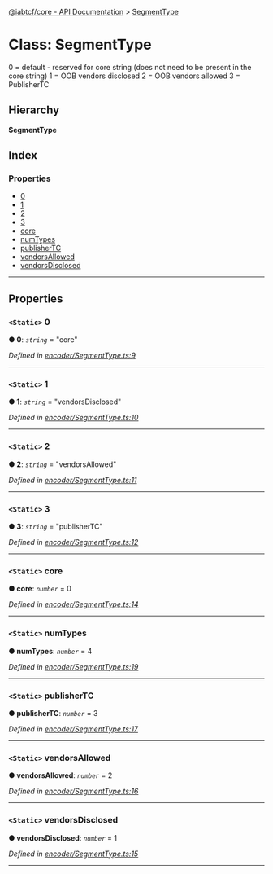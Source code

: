 [@iabtcf/core - API Documentation](../README.md) > [SegmentType](../classes/segmenttype.md)

# Class: SegmentType

0 = default - reserved for core string (does not need to be present in the core string) 1 = OOB vendors disclosed 2 = OOB vendors allowed 3 = PublisherTC

## Hierarchy

**SegmentType**

## Index

### Properties

* [0](segmenttype.md#0)
* [1](segmenttype.md#1)
* [2](segmenttype.md#2)
* [3](segmenttype.md#3)
* [core](segmenttype.md#core)
* [numTypes](segmenttype.md#numtypes)
* [publisherTC](segmenttype.md#publishertc)
* [vendorsAllowed](segmenttype.md#vendorsallowed)
* [vendorsDisclosed](segmenttype.md#vendorsdisclosed)

---

## Properties

<a id="0"></a>

### `<Static>` 0

**● 0**: *`string`* = "core"

*Defined in [encoder/SegmentType.ts:9](https://github.com/chrispaterson/iabtcf-es/blob/2c7676b/modules/core/src/encoder/SegmentType.ts#L9)*

___
<a id="1"></a>

### `<Static>` 1

**● 1**: *`string`* = "vendorsDisclosed"

*Defined in [encoder/SegmentType.ts:10](https://github.com/chrispaterson/iabtcf-es/blob/2c7676b/modules/core/src/encoder/SegmentType.ts#L10)*

___
<a id="2"></a>

### `<Static>` 2

**● 2**: *`string`* = "vendorsAllowed"

*Defined in [encoder/SegmentType.ts:11](https://github.com/chrispaterson/iabtcf-es/blob/2c7676b/modules/core/src/encoder/SegmentType.ts#L11)*

___
<a id="3"></a>

### `<Static>` 3

**● 3**: *`string`* = "publisherTC"

*Defined in [encoder/SegmentType.ts:12](https://github.com/chrispaterson/iabtcf-es/blob/2c7676b/modules/core/src/encoder/SegmentType.ts#L12)*

___
<a id="core"></a>

### `<Static>` core

**● core**: *`number`* = 0

*Defined in [encoder/SegmentType.ts:14](https://github.com/chrispaterson/iabtcf-es/blob/2c7676b/modules/core/src/encoder/SegmentType.ts#L14)*

___
<a id="numtypes"></a>

### `<Static>` numTypes

**● numTypes**: *`number`* = 4

*Defined in [encoder/SegmentType.ts:19](https://github.com/chrispaterson/iabtcf-es/blob/2c7676b/modules/core/src/encoder/SegmentType.ts#L19)*

___
<a id="publishertc"></a>

### `<Static>` publisherTC

**● publisherTC**: *`number`* = 3

*Defined in [encoder/SegmentType.ts:17](https://github.com/chrispaterson/iabtcf-es/blob/2c7676b/modules/core/src/encoder/SegmentType.ts#L17)*

___
<a id="vendorsallowed"></a>

### `<Static>` vendorsAllowed

**● vendorsAllowed**: *`number`* = 2

*Defined in [encoder/SegmentType.ts:16](https://github.com/chrispaterson/iabtcf-es/blob/2c7676b/modules/core/src/encoder/SegmentType.ts#L16)*

___
<a id="vendorsdisclosed"></a>

### `<Static>` vendorsDisclosed

**● vendorsDisclosed**: *`number`* = 1

*Defined in [encoder/SegmentType.ts:15](https://github.com/chrispaterson/iabtcf-es/blob/2c7676b/modules/core/src/encoder/SegmentType.ts#L15)*

___

